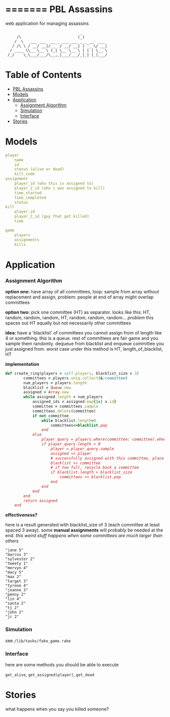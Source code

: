 =======
PBL Assassins 
=========

web application for managing assassins 

```
                                 _           
     /\                         (_)          
    /  \   ___ ___  __ _ ___ ___ _ _ __  ___ 
   / /\ \ / __/ __|/ _` / __/ __| | '_ \/ __|
  / ____ \\__ \__ \ (_| \__ \__ \ | | | \__ \
 /_/    \_\___/___/\__,_|___/___/_|_| |_|___/          
```

# Table of Contents

- [PBL Assassins ](#user-content-pbl-assassins-)
- [Models](#user-content-models)
- [Application](#user-content-application)
	- [Assignment Algorithm](#user-content-assignment-algorithm)
	- [Simulation](#user-content-simulation)
	- [Interface](#user-content-interface)
- [Stories](#user-content-stories)

# Models

```yaml
player
	name
	id
	status (alive or dead)
	kill_code
assignment
	player_id (who this is assigned to)
	player_2_id (who i was assigned to kill)
	time_started
	time_completed
	status
kill
	player_id
	player_2_id (guy that got killed)
	time

game
	players
	assignments
	kills
```


# Application

### Assignment Algorithm
__option one:__ have array of all committees, loop: sample from array without replacement and assign, problem: people at end of array might overlap committees

__option two:__ pick one committee (HT) as separator. looks like this: HT, random, random, random, HT, random, random, random... _problem_ this spaces out HT equally but not necessarily other committees

__idea:__ have a 'blacklist' of committees you cannot assign from of length like 4 or something. this is a queue. rest of committees are fair game and you sample them randomly. dequeue from blacklist and enqueue committee you just assigned from. worst case under this method is HT, length_of_blacklist, HT

__implementation__

```ruby
def create_ring(players = self.players, blacklist_size = 3)
		committees = players.uniq.collect(&:committee)
		num_players = players.length
		blacklist = Queue.new
		assigned = Array.new
		while assigned.length < num_players
			assigned_ids = assigned.map{|x| x.id}
			committee = committees.sample
			committees.delete(committee)
			if not committee
				while blacklist.length>0
					committees<<blacklist.pop
				end
			else
				player_query = players.where(committee: committee).where.not(id: assigned_ids)
				if player_query.length > 0
					player = player_query.sample
					assigned << player
					# successfully assigned with this committee, place into blacklist
					blacklist << committee
					# if too full, recycle back a committee
					if blacklist.length > blacklist_size
						committees << blacklist.pop
					end
				end
			end
		end
		return assigned
	end
```
__effectiveness?__

here is a result generated with blacklist_size of 3 (each committee at least spaced 3 away). some __manual assignments__ will  probably be needed at the end. _this weird stuff happens when some committees are much larger than others_

```
"jane 5"
"marcus 3"
"sylvestor 2"
"tweety 1"
"mervyn 4"
"macy 5"
"max 2"
"target 3"
"tyrone 4"
"joanne 3"
"penny 2"
"lin 4"
"santa 2"
"tj 2"
"john 2"
"jc 2"
```

### Simulation

see `/lib/tasks/fake_game.rake`

### Interface
here are some methods you should be able to execute

`get_alive`, `get_assigned(player)`, `get_dead`

# Stories

what happens when you say you killed someone?
